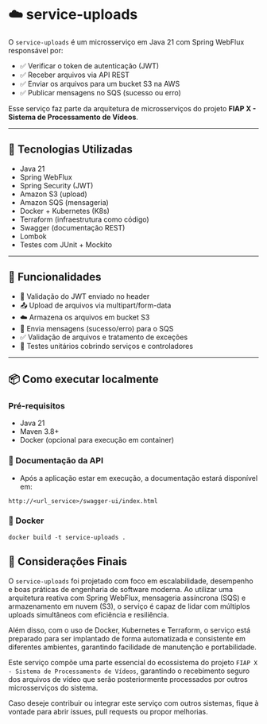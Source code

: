 # ☁️ service-uploads

O `service-uploads` é um microsserviço em Java 21 com Spring WebFlux responsável por:

- ✅ Verificar o token de autenticação (JWT)
- ✅ Receber arquivos via API REST
- ✅ Enviar os arquivos para um bucket S3 na AWS
- ✅ Publicar mensagens no SQS (sucesso ou erro)

Esse serviço faz parte da arquitetura de microsserviços do projeto **FIAP X - Sistema de Processamento de Vídeos**.

---

## 🧰 Tecnologias Utilizadas

- Java 21
- Spring WebFlux
- Spring Security (JWT)
- Amazon S3 (upload)
- Amazon SQS (mensageria)
- Docker + Kubernetes (K8s)
- Terraform (infraestrutura como código)
- Swagger (documentação REST)
- Lombok
- Testes com JUnit + Mockito

---

## 🚀 Funcionalidades

- 🔐 Validação do JWT enviado no header
- 📤 Upload de arquivos via multipart/form-data
- ☁️ Armazena os arquivos em bucket S3
- 📩 Envia mensagens (sucesso/erro) para o SQS
- ✅ Validação de arquivos e tratamento de exceções
- 🧪 Testes unitários cobrindo serviços e controladores

---

## 📦 Como executar localmente

### Pré-requisitos

- Java 21
- Maven 3.8+
- Docker (opcional para execução em container)

### 📁 Documentação da API

- Após a aplicação estar em execução, a documentação estará disponível em:

```
http://<url_service>/swagger-ui/index.html
```

### 🐳 Docker

```
docker build -t service-uploads .
```

## 📝 Considerações Finais

O ```service-uploads``` foi projetado com foco em escalabilidade, desempenho e boas práticas de engenharia de software moderna. Ao utilizar uma arquitetura reativa com Spring WebFlux, mensageria assíncrona (SQS) e armazenamento em nuvem (S3), o serviço é capaz de lidar com múltiplos uploads simultâneos com eficiência e resiliência.

Além disso, com o uso de Docker, Kubernetes e Terraform, o serviço está preparado para ser implantado de forma automatizada e consistente em diferentes ambientes, garantindo facilidade de manutenção e portabilidade.

Este serviço compõe uma parte essencial do ecossistema do projeto ```FIAP X - Sistema de Processamento de Vídeos```, garantindo o recebimento seguro dos arquivos de vídeo que serão posteriormente processados por outros microsserviços do sistema.

Caso deseje contribuir ou integrar este serviço com outros sistemas, fique à vontade para abrir issues, pull requests ou propor melhorias.
